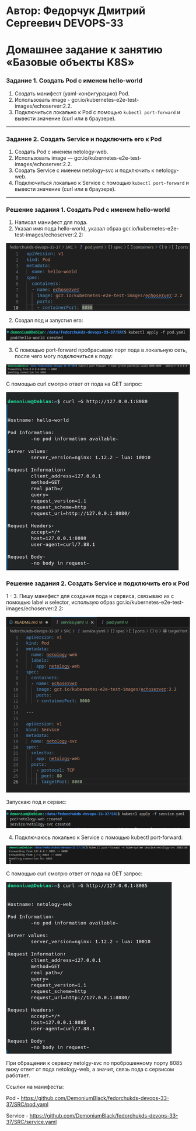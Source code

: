 # Автор: Федорчук Дмитрий Сергеевич DEVOPS-33

# Домашнее задание к занятию «Базовые объекты K8S»

### Задание 1. Создать Pod с именем hello-world

1. Создать манифест (yaml-конфигурацию) Pod.
2. Использовать image - gcr.io/kubernetes-e2e-test-images/echoserver:2.2.
3. Подключиться локально к Pod с помощью `kubectl port-forward` и вывести значение (curl или в браузере).

------

### Задание 2. Создать Service и подключить его к Pod

1. Создать Pod с именем netology-web.
2. Использовать image — gcr.io/kubernetes-e2e-test-images/echoserver:2.2.
3. Создать Service с именем netology-svc и подключить к netology-web.
4. Подключиться локально к Service с помощью `kubectl port-forward` и вывести значение (curl или в браузере).

------
### Решение задания 1. Создать Pod с именем hello-world

1. Написал манифест для пода.
2. Указал имя пода hello-world, указал образ gcr.io/kubernetes-e2e-test-images/echoserver:2.2:

![img_1](IMG/img_1.png)

2. Создал под и запустил его:

![img_2](IMG/img_2.png)

3. С помощью port-forward пробрасываю порт пода в локальную сеть, после чего могу подключиться к поду:

![img_3](IMG/img_3.png)

С помощью curl смотрю ответ от пода на GET запрос:

![img_4](IMG/img_4.png)

### Решение задания 2. Создать Service и подключить его к Pod

1 - 3. Пишу манифест для создания пода и сервиса, связываю их с помощью label и selector, использую образ gcr.io/kubernetes-e2e-test-images/echoserver:2.2:

![img_5](IMG/img_5.png)

Запускаю под и сервис:

![img_6](IMG/img_6.png)

4. Подключаюсь локально к Service с помощью kubectl port-forward:

![img_7](IMG/img_7.png)

С помощью curl смотрю ответ от пода на GET запрос:

![img_8](IMG/img_8.png)

При обращении к сервису netolgy-svc по проброшенному порту 8085 вижу ответ от пода netology-web, а значит, связь пода с сервисом работает.

Ссылки на манифесты:

Pod - https://github.com/DemoniumBlack/fedorchukds-devops-33-37/SRC/pod.yaml

Service - https://github.com/DemoniumBlack/fedorchukds-devops-33-37/SRC/service.yaml